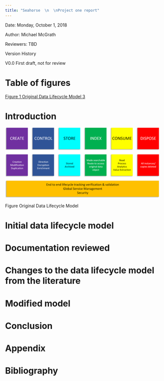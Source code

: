 ```yaml
---
title: "Seahorse  \n  \nProject one report"
---
```


Date: Monday, October 1, 2018

Author: Michael McGrath

Reviewers: TBD

Version History

V0.0 First draft, not for review

Table of figures
================

[Figure 1 Original Data Lifecycle Model 3](#_Toc526154944)

Introduction
============

![](media/fc94fc9705041cb21bb4a7bea18a0137.png)

Figure Original Data Lifecycle Model

Initial data lifecycle model
============================

Documentation reviewed
======================

Changes to the data lifecycle model from the literature
=======================================================

Modified model
==============

Conclusion
==========

Appendix
========

Bibliography
============
